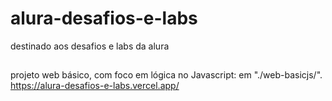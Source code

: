 # alura-desafios-e-labs
destinado aos desafios e labs da alura

##
projeto web básico, com foco em lógica no Javascript: em "./web-basicjs/".
<https://alura-desafios-e-labs.vercel.app/>
